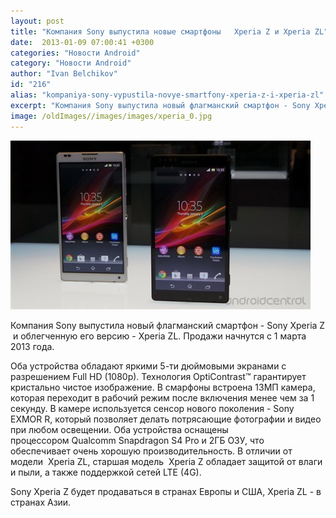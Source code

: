 ```yaml
---
layout: post
title: "Компания Sony выпустила новые смартфоны   Xperia Z и Xperia ZL"
date:  2013-01-09 07:00:41 +0300
categories: "Новости Android"
category: "Новости Android"
author: "Ivan Belchikov"
id: "216"
alias: "kompaniya-sony-vypustila-novye-smartfony-xperia-z-i-xperia-zl"
excerpt: "Компания Sony выпустила новый флагманский смартфон - Sony Xperia Z  и облегченную его версию - Xperia ZL. Продажи начнутся с 1 марта 2013 года.Оба устройства обладают яркими 5-ти дюймовыми экранами с разрешением Full HD (1080p). Технология OptiContrast™ гарантирует кристально чистое изображение. В смарфоны встроена 13МП камера, которая переходит в рабочий режим после включения менее чем за 1 секунду. В камере используется сенсор нового поколения - Sony EXMOR R, который позволяет делать потрясающие фотографии и видео при любом освещении."
image: /oldImages//images/images/xperia_0.jpg
---
```

<img  src="/oldImages/images/images/xperia_0.jpg" border="0" alt="Android Центральной" >

Компания Sony выпустила новый флагманский смартфон - Sony Xperia Z  и облегченную его версию - Xperia ZL. Продажи начнутся с 1 марта 2013 года.

Оба устройства обладают яркими 5-ти дюймовыми экранами с разрешением Full HD (1080p). Технология OptiContrast™ гарантирует кристально чистое изображение. В смарфоны встроена 13МП камера, которая переходит в рабочий режим после включения менее чем за 1 секунду. В камере используется сенсор нового поколения - Sony EXMOR R, который позволяет делать потрясающие фотографии и видео при любом освещении.
Оба устройства оснащены процессором Qualcomm Snapdragon S4 Pro и 2ГБ ОЗУ, что обеспечивает очень хорошую производительность. В отличии от модели  Xperia ZL, старшая модель  Xperia Z обладает защитой от влаги и пыли, а также поддержкой сетей LTE (4G).

Sony Xperia Z будет продаваться в странах Европы и США, Xperia ZL - в странах Азии.
